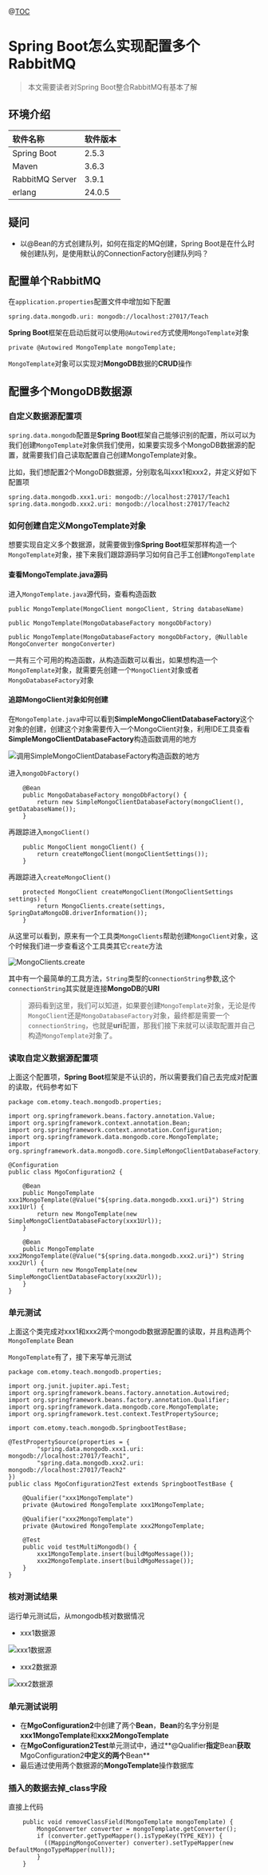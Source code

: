 @[TOC](目录)

# Spring Boot怎么实现配置多个RabbitMQ

> 本文需要读者对Spring Boot整合RabbitMQ有基本了解

## 环境介绍

|软件名称|软件版本|
|:--|:--|
|Spring Boot|2.5.3|
|Maven|3.6.3|
|RabbitMQ Server|3.9.1|
|erlang|24.0.5|

## 疑问

- 以@Bean的方式创建队列，如何在指定的MQ创建，Spring Boot是在什么时候创建队列，是使用默认的ConnectionFactory创建队列吗？

## 配置单个RabbitMQ

在`application.properties`配置文件中增加如下配置

```
spring.data.mongodb.uri: mongodb://localhost:27017/Teach
```

**Spring Boot**框架在启动后就可以使用`@Autowired`方式使用`MongoTemplate`对象

```
private @Autowired MongoTemplate mongoTemplate;
```

`MongoTemplate`对象可以实现对**MongoDB**数据的**CRUD**操作

## 配置多个MongoDB数据源

### 自定义数据源配置项

`spring.data.mongodb`配置是**Spring Boot**框架自己能够识别的配置，所以可以为我们创建`MongoTemplate`对象供我们使用，如果要实现多个MongoDB数据源的配置，就需要我们自己读取配置自己创建MongoTemplate对象。

比如，我们想配置2个MongoDB数据源，分别取名叫xxx1和xxx2，并定义好如下配置项

```
spring.data.mongodb.xxx1.uri: mongodb://localhost:27017/Teach1
spring.data.mongodb.xxx2.uri: mongodb://localhost:27017/Teach2
```

### 如何创建自定义MongoTemplate对象

想要实现自定义多个数据源，就需要做到像**Spring Boot**框架那样构造一个`MongoTemplate`对象，接下来我们跟踪源码学习如何自己手工创建`MongoTemplate`

#### 查看MongoTemplate.java源码

进入`MongoTemplate.java`源代码，查看构造函数

```
public MongoTemplate(MongoClient mongoClient, String databaseName)

public MongoTemplate(MongoDatabaseFactory mongoDbFactory)

public MongoTemplate(MongoDatabaseFactory mongoDbFactory, @Nullable MongoConverter mongoConverter)
```

一共有三个可用的构造函数，从构造函数可以看出，如果想构造一个`MongoTemplate`对象，就需要先创建一个`MongoClient`对象或者`MongoDatabaseFactory`对象

#### 追踪MongoClient对象如何创建

在`MongoTemplate.java`中可以看到**SimpleMongoClientDatabaseFactory**这个对象的创建，创建这个对象需要传入一个MongoClient对象，利用IDE工具查看**SimpleMongoClientDatabaseFactory**构造函数调用的地方

![调用SimpleMongoClientDatabaseFactory构造函数的地方](https://img-blog.csdnimg.cn/d4235d63a7234277b5dfa62df22c0493.png#pic_center "调用SimpleMongoClientDatabaseFactory构造函数的地方")

进入`mongoDbFactory()`

```
	@Bean
	public MongoDatabaseFactory mongoDbFactory() {
		return new SimpleMongoClientDatabaseFactory(mongoClient(), getDatabaseName());
	}
```

再跟踪进入`mongoClient()`

```
	public MongoClient mongoClient() {
		return createMongoClient(mongoClientSettings());
	}
```

再跟踪进入`createMongoClient()`

```
	protected MongoClient createMongoClient(MongoClientSettings settings) {
		return MongoClients.create(settings, SpringDataMongoDB.driverInformation());
	}
```

从这里可以看到，原来有一个工具类`MongoClients`帮助创建`MongoClient`对象，这个时候我们进一步查看这个工具类其它`create`方法

![MongoClients.create](https://img-blog.csdnimg.cn/a07e54d24f65402cbba0288a5d2bff8e.png#pic_center "MongoClients.create")

其中有一个最简单的工具方法，`String`类型的`connectionString`参数,这个`connectionString`其实就是连接**MongoDB**的**URI**

> 源码看到这里，我们可以知道，如果要创建`MongoTemplate`对象，无论是传`MongoClient`还是`MongoDatabaseFactory`对象，最终都是需要一个`connectionString`，也就是**uri**配置，那我们接下来就可以读取配置并自己构造`MongoTemplate`对象了。

### 读取自定义数据源配置项

上面这个配置项，**Spring Boot**框架是不认识的，所以需要我们自己去完成对配置的读取，代码参考如下

```
package com.etomy.teach.mongodb.properties;

import org.springframework.beans.factory.annotation.Value;
import org.springframework.context.annotation.Bean;
import org.springframework.context.annotation.Configuration;
import org.springframework.data.mongodb.core.MongoTemplate;
import org.springframework.data.mongodb.core.SimpleMongoClientDatabaseFactory;

@Configuration
public class MgoConfiguration2 {
	
	@Bean
	public MongoTemplate xxx1MongoTemplate(@Value("${spring.data.mongodb.xxx1.uri}") String xxx1Url) {
		return new MongoTemplate(new SimpleMongoClientDatabaseFactory(xxx1Url));
	}
	
	@Bean
	public MongoTemplate xxx2MongoTemplate(@Value("${spring.data.mongodb.xxx2.uri}") String xxx2Url) {
		return new MongoTemplate(new SimpleMongoClientDatabaseFactory(xxx2Url));
	}
}
```

### 单元测试

上面这个类完成对xxx1和xxx2两个mongodb数据源配置的读取，并且构造两个`MongoTemplate` Bean

`MongoTemplate`有了，接下来写单元测试

```
package com.etomy.teach.mongodb.properties;

import org.junit.jupiter.api.Test;
import org.springframework.beans.factory.annotation.Autowired;
import org.springframework.beans.factory.annotation.Qualifier;
import org.springframework.data.mongodb.core.MongoTemplate;
import org.springframework.test.context.TestPropertySource;

import com.etomy.teach.mongodb.SpringbootTestBase;

@TestPropertySource(properties = {
		"spring.data.mongodb.xxx1.uri: mongodb://localhost:27017/Teach1",
		"spring.data.mongodb.xxx2.uri: mongodb://localhost:27017/Teach2"
})
public class MgoConfiguration2Test extends SpringbootTestBase {

	@Qualifier("xxx1MongoTemplate")
	private @Autowired MongoTemplate xxx1MongoTemplate;
	
	@Qualifier("xxx2MongoTemplate")
	private @Autowired MongoTemplate xxx2MongoTemplate;
	
	@Test
	public void testMultiMongodb() {
		xxx1MongoTemplate.insert(buildMgoMessage());
		xxx2MongoTemplate.insert(buildMgoMessage());
	}
}
```

### 核对测试结果

运行单元测试后，从mongodb核对数据情况

- xxx1数据源

![xxx1数据源](https://img-blog.csdnimg.cn/0f71ac4abf3647198aee3243a9cc7b2d.png#pic_center "xxx1数据源")

- xxx2数据源

![xxx2数据源](https://img-blog.csdnimg.cn/e08c9d8585634d88a85cb48d75675d48.png#pic_center "xxx2数据源")

### 单元测试说明

- 在**MgoConfiguration2**中创建了两个**Bean**，**Bean**的名字分别是**xxx1MongoTemplate**和**xxx2MongoTemplate**
- 在**MgoConfiguration2Test**单元测试中，通过**@Qualifier**指定**Bean**获取**MgoConfiguration2**中定义的两个**Bean**
- 最后通过使用两个数据源的**MongoTemplate**操作数据库

### 插入的数据去掉_class字段

直接上代码

```
	public void removeClassField(MongoTemplate mongoTemplate) {
		MongoConverter converter = mongoTemplate.getConverter();
	    if (converter.getTypeMapper().isTypeKey(TYPE_KEY)) {
	      ((MappingMongoConverter) converter).setTypeMapper(new DefaultMongoTypeMapper(null));
	    }
	}
```